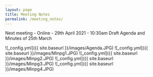 ```yaml
---
layout: page
title: Meeting Notes
permalink: /meeting_notes/
---
```


Next meeting - Online - 29th April 2021 - 10:30am 
Draft Agenda and Minutes of 25th March

![_config.yml]({{ site.baseurl }}/images/Agenda.JPG)
![_config.yml]({{ site.baseurl }}/images/Minpg1.JPG)
![_config.yml]({{ site.baseurl }}/images/Minpg2.JPG)
![_config.yml]({{ site.baseurl }}/images/Minpg3.JPG)
![_config.yml]({{ site.baseurl }}/images/Minpg4.JPG)

